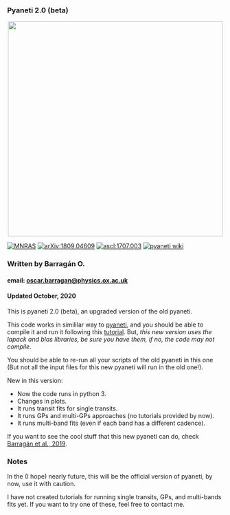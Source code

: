 ### Pyaneti 2.0 (beta)


<p align="center">
  <img width = "500" src="./src/images/logo_pyaneti.png"/>
</p>

<a href="https://academic.oup.com/mnras/advance-article/doi/10.1093/mnras/sty2472/5094600"><img src="https://img.shields.io/badge/MNRAS-2019,482,1017-blueviolet.svg" alt="MNRAS" /></a>
<a href="https://arxiv.org/abs/1809.04609"><img src="https://img.shields.io/badge/arXiv-1809.04609-green.svg" alt="arXiv:1809.04609" /></a>
<a href="http://ascl.net/1707.003"><img src="https://img.shields.io/badge/ascl-1707.003-green.svg" alt="ascl:1707.003" /></a>
<a href="https://github.com/oscaribv/pyaneti/wiki"><img src="https://img.shields.io/badge/wiki-building-yellow.svg" alt="pyaneti wiki" /></a>

### Written by Barragán O.
#### email: oscar.barragan@physics.ox.ac.uk
#### Updated October, 2020


This is pyaneti 2.0 (beta), an upgraded version of the old pyaneti.

This code works in simililar way to [pyaneti](https://github.com/oscaribv/pyaneti), and you should be able to compile it and run it following
this [tutorial](https://github.com/oscaribv/pyaneti/wiki). But, *this new version uses
the lapack and blas libraries, be sure you have them, if no, the code may not compile*.

You should be able to re-run all your scripts of the old pyaneti in this one (But not all the
input files for this new pyaneti will run in the old one!). 

New in this version:

* Now the code runs in python 3.
* Changes in plots.
* It runs transit fits for single transits.
* It runs GPs and multi-GPs approaches (no tutorials provided by now).
* It runs multi-band fits (even if each band has a different cadence).

If you want to see the cool stuff that this new pyaneti can do, check 
[Barragán et al., 2019](https://academic.oup.com/mnras/article-abstract/490/1/698/5569669?redirectedFrom=fulltext).

### Notes

In the (I hope) nearly future, this will be the official version of pyaneti, by now,
use it with caution. 

I have not created tutorials for running single transits, GPs, and multi-bands fits yet. 
If you want to try one of these, feel free to contact me. 